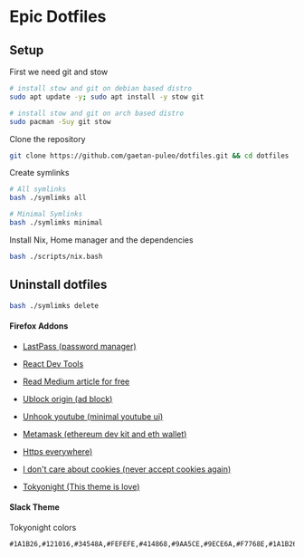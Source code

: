 # Epic Dotfiles

## Setup


First we need git and stow
```bash
# install stow and git on debian based distro
sudo apt update -y; sudo apt install -y stow git

# install stow and git on arch based distro
sudo pacman -Suy git stow
```
Clone the repository

```bash
git clone https://github.com/gaetan-puleo/dotfiles.git && cd dotfiles
```

Create symlinks
```bash
# All symlinks
bash ./symlimks all

# Minimal Symlinks
bash ./symlimks minimal
```
Install Nix, Home manager and the dependencies
```bash
bash ./scripts/nix.bash
```
## Uninstall dotfiles

```bash
bash ./symlimks delete
```
<!-- ### Advanced Setup -->

<!-- #### Install only wanted apps -->
<!-- You can install only the wanted packages -->
<!-- ```bash -->
<!-- makefile minimal # minimal Setup -->
<!-- makefile raspberry # Setup a raspberry server -->

<!-- # optionnal bundle --> 
<!-- makefile gui --> 
<!-- makefile server --> 
<!-- makefile design --> 
<!-- makefile office --> 
<!-- makefile dev --> 
<!-- ``` -->

#### Firefox Addons

- [LastPass (password manager)](https://addons.mozilla.org/fr/firefox/addon/lastpass-password-manager/)
- [React Dev Tools](https://addons.mozilla.org/fr/firefox/addon/react-devtools/)
- [Read Medium article for free](https://addons.mozilla.org/fr/firefox/addon/medium-unlimited-read-for-free/)
- [Ublock origin (ad block)](https://addons.mozilla.org/fr/firefox/addon/ublock-origin/)
- [Unhook youtube (minimal youtube ui)](https://addons.mozilla.org/fr/firefox/addon/youtube-recommended-videos/)

- [Metamask (ethereum dev kit and eth wallet)](https://addons.mozilla.org/fr/firefox/addon/ether-metamask/)
- [Https everywhere)](https://addons.mozilla.org/fr/firefox/addon/https-everywhere/)
- [I don't care about cookies (never accept cookies again)](https://addons.mozilla.org/fr/firefox/addon/i-dont-care-about-cookies/)

- [Tokyonight (This theme is love)](https://addons.mozilla.org/en-US/firefox/addon/tokyo_night/?)


#### Slack Theme

Tokyonight colors
```
#1A1B26,#121016,#34548A,#FEFEFE,#414868,#9AA5CE,#9ECE6A,#F7768E,#1A1B26,#9AA5CE
```
